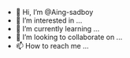 - 👋 Hi, I’m @Aing-sadboy
- 👀 I’m interested in ...
- 🌱 I’m currently learning ...
- 💞️ I’m looking to collaborate on ...
- 📫 How to reach me ...

<!---
Aing-sadboy/Aing-sadboy is a ✨ special ✨ repository because its `README.md` (this file) appears on your GitHub profile.
You can click the Preview link to take a look at your changes.
--->
